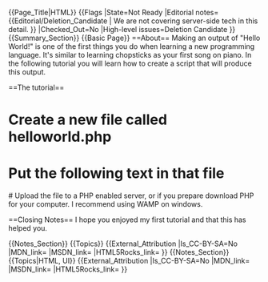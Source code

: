 {{Page_Title|HTML}}
{{Flags
|State=Not Ready
|Editorial notes={{Editorial/Deletion_Candidate
| We are not covering server-side tech in this detail.
}}
|Checked_Out=No
|High-level issues=Deletion Candidate
}}
{{Summary_Section}}
{{Basic Page}}
==About==
Making an output of "Hello World!" is one of the first things you do when learning a new programming language. It's similar to learning chopsticks as your first song on piano. In the following tutorial you will learn how to create a script that will produce this output.

==The tutorial==
# Create a new file called helloworld.php
# Put the following text in that file

 <html>
 <body>
 <?
 echo "Hello World!";
 ?>
 </body>
 </html>
# Upload the file to a PHP enabled server, or if you prepare download PHP for your computer. I recommend using WAMP on windows.

==Closing Notes==
I hope you enjoyed my first tutorial and that this has helped you.














{{Notes_Section}}
{{Topics}}
{{External_Attribution
|Is_CC-BY-SA=No
|MDN_link=
|MSDN_link=
|HTML5Rocks_link=
}}
{{Notes_Section}}
{{Topics|HTML, UI}}
{{External_Attribution
|Is_CC-BY-SA=No
|MDN_link=
|MSDN_link=
|HTML5Rocks_link=
}}